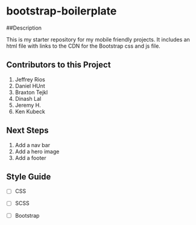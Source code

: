 # bootstrap-boilerplate

##Description 

This is my starter repository for my mobile friendly projects. It includes an html file with links to the CDN for the Bootstrap css and js file.

## Contributors to this Project
1. Jeffrey Rios
2. Daniel HUnt
3. Braxton Tejkl
4. Dinash Lal
5. Jeremy H.
6. Ken Kubeck

## Next Steps
1. Add a nav bar
2. Add  a hero image
3. Add a footer

## Style Guide 

- [ ] CSS
- [ ] SCSS
- [ ] Bootstrap

